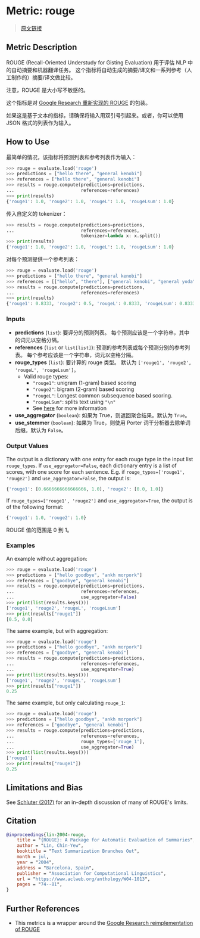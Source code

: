 # Metric: rouge

> [原文链接](https://huggingface.co/spaces/evaluate-metric/rouge)

## Metric Description

ROUGE (Recall-Oriented Understudy for Gisting Evaluation) 用于评估 NLP 中的自动摘要和机器翻译任务。
这个指标将自动生成的摘要/译文和一系列参考（人工制作的）摘要/译文做比较。

注意，ROUGE 是大小写不敏感的。

这个指标是对 [Google Research 重新实现的 ROUGE](https://github.com/google-research/google-research/tree/master/rouge) 的包装。

如果这是基于文本的指标，请确保将输入用双引号引起来。或者，你可以使用 JSON 格式的列表作为输入。

## How to Use

最简单的情况，该指标将预测列表和参考列表作为输入：
```python
>>> rouge = evaluate.load('rouge')
>>> predictions = ["hello there", "general kenobi"]
>>> references = ["hello there", "general kenobi"]
>>> results = rouge.compute(predictions=predictions,
...                         references=references)
>>> print(results)
{'rouge1': 1.0, 'rouge2': 1.0, 'rougeL': 1.0, 'rougeLsum': 1.0}
```

传入自定义的 tokenizer：
```python
>>> results = rouge.compute(predictions=predictions,
...                         references=references,
                            tokenizer=lambda x: x.split())
>>> print(results)
{'rouge1': 1.0, 'rouge2': 1.0, 'rougeL': 1.0, 'rougeLsum': 1.0}
```

对每个预测提供一个参考列表：
```python
>>> rouge = evaluate.load('rouge')
>>> predictions = ["hello there", "general kenobi"]
>>> references = [["hello", "there"], ["general kenobi", "general yoda"]]
>>> results = rouge.compute(predictions=predictions,
...                         references=references)
>>> print(results)
{'rouge1': 0.8333, 'rouge2': 0.5, 'rougeL': 0.8333, 'rougeLsum': 0.8333}
```

### Inputs
- **predictions** (`list`): 要评分的预测列表。
        每个预测应该是一个字符串，其中的词元以空格分隔。
- **references** (`list` or `list[list]`): 预测的参考列表或每个预测分别的参考列表。 
        每个参考应该是一个字符串，词元以空格分隔。
- **rouge_types** (`list`): 要计算的 rouge 类型。 默认为 `['rouge1', 'rouge2', 'rougeL', 'rougeLsum']`。
    - Valid rouge types:
        - `"rouge1"`: unigram (1-gram) based scoring
        - `"rouge2"`: bigram (2-gram) based scoring
        - `"rougeL"`: Longest common subsequence based scoring.
        - `"rougeLSum"`: splits text using `"\n"`
        - See [here](https://github.com/huggingface/datasets/issues/617) for more information
- **use_aggregator** (`boolean`): 如果为 True，则返回聚合结果。默认为 `True`。
- **use_stemmer** (`boolean`): 如果为 True，则使用 Porter 词干分析器去除单词后缀。默认为 `False`。

### Output Values
The output is a dictionary with one entry for each rouge type in the input list `rouge_types`. If `use_aggregator=False`, each dictionary entry is a list of scores, with one score for each sentence. E.g. if `rouge_types=['rouge1', 'rouge2']` and `use_aggregator=False`, the output is:

```python
{'rouge1': [0.6666666666666666, 1.0], 'rouge2': [0.0, 1.0]}
```

If `rouge_types=['rouge1', 'rouge2']` and `use_aggregator=True`, the output is of the following format:
```python
{'rouge1': 1.0, 'rouge2': 1.0}
```

ROUGE 值的范围是 0 到 1。


### Examples
An example without aggregation:
```python
>>> rouge = evaluate.load('rouge')
>>> predictions = ["hello goodbye", "ankh morpork"]
>>> references = ["goodbye", "general kenobi"]
>>> results = rouge.compute(predictions=predictions,
...                         references=references,
...                         use_aggregator=False)
>>> print(list(results.keys()))
['rouge1', 'rouge2', 'rougeL', 'rougeLsum']
>>> print(results["rouge1"])
[0.5, 0.0]
```

The same example, but with aggregation:
```python
>>> rouge = evaluate.load('rouge')
>>> predictions = ["hello goodbye", "ankh morpork"]
>>> references = ["goodbye", "general kenobi"]
>>> results = rouge.compute(predictions=predictions,
...                         references=references,
...                         use_aggregator=True)
>>> print(list(results.keys()))
['rouge1', 'rouge2', 'rougeL', 'rougeLsum']
>>> print(results["rouge1"])
0.25
```

The same example, but only calculating `rouge_1`:
```python
>>> rouge = evaluate.load('rouge')
>>> predictions = ["hello goodbye", "ankh morpork"]
>>> references = ["goodbye", "general kenobi"]
>>> results = rouge.compute(predictions=predictions,
...                         references=references,
...                         rouge_types=['rouge_1'],
...                         use_aggregator=True)
>>> print(list(results.keys()))
['rouge1']
>>> print(results["rouge1"])
0.25
```

## Limitations and Bias
See [Schluter (2017)](https://aclanthology.org/E17-2007/) for an in-depth discussion of many of ROUGE's limits.

## Citation
```bibtex
@inproceedings{lin-2004-rouge,
    title = "{ROUGE}: A Package for Automatic Evaluation of Summaries",
    author = "Lin, Chin-Yew",
    booktitle = "Text Summarization Branches Out",
    month = jul,
    year = "2004",
    address = "Barcelona, Spain",
    publisher = "Association for Computational Linguistics",
    url = "https://www.aclweb.org/anthology/W04-1013",
    pages = "74--81",
}
```

## Further References
- This metrics is a wrapper around the [Google Research reimplementation of ROUGE](https://github.com/google-research/google-research/tree/master/rouge)
